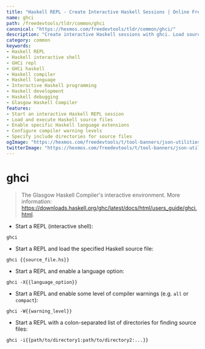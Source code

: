 ```yaml
---
title: "Haskell REPL - Create Interactive Haskell Sessions | Online Free DevTools by Hexmos"
name: ghci
path: /freedevtools/tldr/common/ghci
canonical: "https://hexmos.com/freedevtools/tldr/common/ghci/"
description: "Create interactive Haskell sessions with ghci. Load source files, enable language options, and manage compiler warnings for efficient Haskell development. Free online tool, no registration required."
category: common
keywords:
- Haskell REPL
- Haskell interactive shell
- GHCi repl
- GHCi haskell
- Haskell compiler
- Haskell language
- Interactive Haskell programming
- Haskell development
- Haskell debugging
- Glasgow Haskell Compiler
features:
- Start an interactive Haskell REPL session
- Load and execute Haskell source files
- Enable specific Haskell language extensions
- Configure compiler warning levels
- Specify include directories for source files
ogImage: "https://hexmos.com/freedevtools/t/tool-banners/json-utilities-banner.png"
twitterImage: "https://hexmos.com/freedevtools/t/tool-banners/json-utilities-banner.png"
---
```


# ghci

> The Glasgow Haskell Compiler's interactive environment.
> More information: <https://downloads.haskell.org/ghc/latest/docs/html/users_guide/ghci.html>.

- Start a REPL (interactive shell):

`ghci`

- Start a REPL and load the specified Haskell source file:

`ghci {{source_file.hs}}`

- Start a REPL and enable a language option:

`ghci -X{{language_option}}`

- Start a REPL and enable some level of compiler warnings (e.g. `all` or `compact`):

`ghci -W{{warning_level}}`

- Start a REPL with a colon-separated list of directories for finding source files:

`ghci -i{{path/to/directory1:path/to/directory2:...}}`
